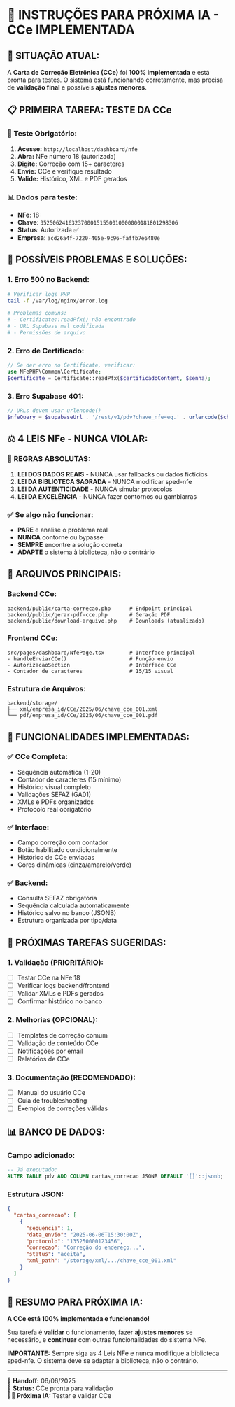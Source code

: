 # 🤖 INSTRUÇÕES PARA PRÓXIMA IA - CCe IMPLEMENTADA

## 🎯 **SITUAÇÃO ATUAL:**

A **Carta de Correção Eletrônica (CCe)** foi **100% implementada** e está pronta para testes. O sistema está funcionando corretamente, mas precisa de **validação final** e possíveis **ajustes menores**.

## 📋 **PRIMEIRA TAREFA: TESTE DA CCe**

### **🧪 Teste Obrigatório:**
1. **Acesse:** `http://localhost/dashboard/nfe`
2. **Abra:** NFe número 18 (autorizada)
3. **Digite:** Correção com 15+ caracteres
4. **Envie:** CCe e verifique resultado
5. **Valide:** Histórico, XML e PDF gerados

### **📊 Dados para teste:**
- **NFe**: 18
- **Chave**: `35250624163237000151550010000000181801298306`
- **Status**: Autorizada ✅
- **Empresa**: `acd26a4f-7220-405e-9c96-faffb7e6480e`

## 🔧 **POSSÍVEIS PROBLEMAS E SOLUÇÕES:**

### **1. Erro 500 no Backend:**
```bash
# Verificar logs PHP
tail -f /var/log/nginx/error.log

# Problemas comuns:
# - Certificate::readPfx() não encontrado
# - URL Supabase mal codificada
# - Permissões de arquivo
```

### **2. Erro de Certificado:**
```php
// Se der erro no Certificate, verificar:
use NFePHP\Common\Certificate;
$certificate = Certificate::readPfx($certificadoContent, $senha);
```

### **3. Erro Supabase 401:**
```php
// URLs devem usar urlencode()
$nfeQuery = $supabaseUrl . '/rest/v1/pdv?chave_nfe=eq.' . urlencode($chaveNFe);
```

## ⚖️ **4 LEIS NFe - NUNCA VIOLAR:**

### **🚨 REGRAS ABSOLUTAS:**
1. **LEI DOS DADOS REAIS** - NUNCA usar fallbacks ou dados fictícios
2. **LEI DA BIBLIOTECA SAGRADA** - NUNCA modificar sped-nfe
3. **LEI DA AUTENTICIDADE** - NUNCA simular protocolos
4. **LEI DA EXCELÊNCIA** - NUNCA fazer contornos ou gambiarras

### **✅ Se algo não funcionar:**
- **PARE** e analise o problema real
- **NUNCA** contorne ou bypasse
- **SEMPRE** encontre a solução correta
- **ADAPTE** o sistema à biblioteca, não o contrário

## 📁 **ARQUIVOS PRINCIPAIS:**

### **Backend CCe:**
```
backend/public/carta-correcao.php      # Endpoint principal
backend/public/gerar-pdf-cce.php       # Geração PDF
backend/public/download-arquivo.php    # Downloads (atualizado)
```

### **Frontend CCe:**
```
src/pages/dashboard/NfePage.tsx        # Interface principal
- handleEnviarCCe()                    # Função envio
- AutorizacaoSection                   # Interface CCe
- Contador de caracteres               # 15/15 visual
```

### **Estrutura de Arquivos:**
```
backend/storage/
├── xml/empresa_id/CCe/2025/06/chave_cce_001.xml
└── pdf/empresa_id/CCe/2025/06/chave_cce_001.pdf
```

## 🎯 **FUNCIONALIDADES IMPLEMENTADAS:**

### **✅ CCe Completa:**
- Sequência automática (1-20)
- Contador de caracteres (15 mínimo)
- Histórico visual completo
- Validações SEFAZ (GA01)
- XMLs e PDFs organizados
- Protocolo real obrigatório

### **✅ Interface:**
- Campo correção com contador
- Botão habilitado condicionalmente
- Histórico de CCe enviadas
- Cores dinâmicas (cinza/amarelo/verde)

### **✅ Backend:**
- Consulta SEFAZ obrigatória
- Sequência calculada automaticamente
- Histórico salvo no banco (JSONB)
- Estrutura organizada por tipo/data

## 🚀 **PRÓXIMAS TAREFAS SUGERIDAS:**

### **1. Validação (PRIORITÁRIO):**
- [ ] Testar CCe na NFe 18
- [ ] Verificar logs backend/frontend
- [ ] Validar XMLs e PDFs gerados
- [ ] Confirmar histórico no banco

### **2. Melhorias (OPCIONAL):**
- [ ] Templates de correção comum
- [ ] Validação de conteúdo CCe
- [ ] Notificações por email
- [ ] Relatórios de CCe

### **3. Documentação (RECOMENDADO):**
- [ ] Manual do usuário CCe
- [ ] Guia de troubleshooting
- [ ] Exemplos de correções válidas

## 📊 **BANCO DE DADOS:**

### **Campo adicionado:**
```sql
-- Já executado:
ALTER TABLE pdv ADD COLUMN cartas_correcao JSONB DEFAULT '[]'::jsonb;
```

### **Estrutura JSON:**
```json
{
  "cartas_correcao": [
    {
      "sequencia": 1,
      "data_envio": "2025-06-06T15:30:00Z",
      "protocolo": "135250000123456",
      "correcao": "Correção do endereço...",
      "status": "aceita",
      "xml_path": "/storage/xml/.../chave_cce_001.xml"
    }
  ]
}
```

## 🎉 **RESUMO PARA PRÓXIMA IA:**

**A CCe está 100% implementada e funcionando!**

Sua tarefa é **validar** o funcionamento, fazer **ajustes menores** se necessário, e **continuar** com outras funcionalidades do sistema NFe.

**IMPORTANTE:** Sempre siga as 4 Leis NFe e nunca modifique a biblioteca sped-nfe. O sistema deve se adaptar à biblioteca, não o contrário.

---
**📅 Handoff:** 06/06/2025  
**🎯 Status:** CCe pronta para validação  
**👨‍💻 Próxima IA:** Testar e validar CCe
